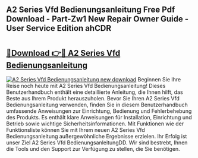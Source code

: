 ## A2 Series Vfd Bedienungsanleitung Free Pdf Download - Part-Zw1 New Repair Owner Guide - User Service Edition ahCDR

# <h2><a href="http://df1z13.blite.top/?on=A2+Series+Vfd+Bedienungsanleitung">🔗Download 👉🔴 A2 Series Vfd Bedienungsanleitung</a></h2>

[![A2 Series Vfd Bedienungsanleitung new download](https://i.imgur.com/lujVjoI.png)](http://df1z13.blite.top/?on=A2+Series+Vfd+Bedienungsanleitung)
Beginnen Sie Ihre Reise noch heute mit A2 Series Vfd Bedienungsanleitung! Dieses Benutzerhandbuch enthält eine detaillierte Anleitung, die Ihnen hilft, das Beste aus Ihrem Produkt herauszuholen. Bevor Sie Ihren A2 Series Vfd Bedienungsanleitung verwenden, finden Sie in diesem Benutzerhandbuch umfassende Anweisungen zur Einrichtung, Bedienung und Fehlerbehebung des Produkts. Es enthält klare Anweisungen für Installation, Einrichtung und Betrieb sowie wichtige Sicherheitsinformationen. Mit Funktionen wie der Funktionsliste können Sie mit Ihrem neuen A2 Series Vfd Bedienungsanleitung außergewöhnliche Ergebnisse erzielen. Ihr Erfolg ist unser Ziel A2 Series Vfd BedienungsanleitungDD. Wir sind bestrebt, Ihnen die Tools und den Support zur Verfügung zu stellen, die Sie benötigen.
